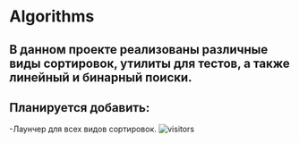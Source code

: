 # Algorithms
В данном проекте реализованы различные виды сортировок, утилиты для тестов, а также линейный и бинарный поиски.
----------------------------------------
Планируется добавить:
----------------------------------------
-Лаунчер для всех видов сортировок.
![visitors](https://visitor-badge.glitch.me/badge?page_id=Red-Sunrise.id)
